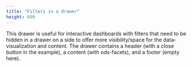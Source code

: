 ```yaml
---
title: "Filters in a drawer"
height: 600
---
```


This drawer is useful for interactive dashboards with filters that need to be hidden in a drawer on a side to offer more visibility/space for the data-visualization and content. The drawer contains a header (with a close button in the example), a content (with ods-facets), and a footer (empty here).

